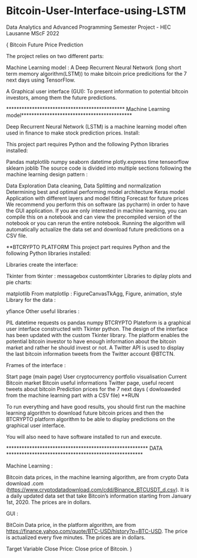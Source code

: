 # Bitcoin-User-Interface-using-LSTM
Data Analytics and Advanced Programming Semester Project - HEC Lausanne MScF 2022

{ Bitcoin Future Price Prediction

The project relies on two different parts:

Machine Learning model : A Deep Recurrent Neural Network (long short term memory algorithm(LSTM)) to make bitcoin price predicitions for the 7 next days using TensorFlow.

A Graphical user interface (GUI): To present information to potential bitcoin investors, among them the future predictions.

********************************************** Machine Learning model*******************************************

Deep Recurrent Neural Network (LSTM) is a machine learning model often used in finance to make stock prediction prices. Install:

This project part requires Python and the following Python libraries installed:

Pandas
matplotlib
numpy
seaborn
datetime
plotly.express
time
tenseorflow
sklearn
joblib
The source code is divided into multiple sections following the machine learning design pattern :

Data Exploration
Data cleaning,
Data Splitting and normalization
Determining best and optimal performing model architecture
Keras model Application with different layers and model fitting
Forecast for future prices
We recommend you perform this on software (as pycharm) in order to have the GUI application. If you are only interested in machine learning, you can compile this on a notebook and can view the precompiled version of the notebook or you can rerun the entire notebook. Running the algorithm will automatically actualize the data set and download future predictions on a CSV file.

**BTCRYPTO PLATFORM This project part requires Python and the following Python libraries installed:

Libraries create the interface:

Tkinter
from tkinter : messagebox
customtkinter
Libraries to diplay plots and pie charts:

matplotlib
From matplotlip : FigureCanvasTkAgg, Figure, animation, style
Library for the data :

yfiance
Other useful libraries :

PIL
datetime
requests
os
pandas
numpy
BTCRYPTO Plateform is a graphical user interface constructed with Tkinter python. The design of the interface has been updated with the custom Tkinter library. The platform enables the potential bitcoin investor to have enough information about the bitcoin market and rather he should invest or not. A Twitter API is used to display the last bitcoin information tweets from the Twitter account @BTCTN.

Frames of the interface :

Start page (main page)
User cryptocurrency portfolio visualisation
Current Bitcoin market
Bitcoin useful informations
Twitter page, useful recent tweets about bitcoin
Prediction prices for the 7 next days ( dowloawded from the machine learning part with a CSV file)
**RUN

To run everything and have good results, you should first run the machine learning algorithm to download future bitcoin prices and then the BTCRYPTO platform algorithm to be able to display predictions on the graphical user interface.

You will also need to have software installed to run and execute.

******************************************************* DATA *****************************************************

Machine Learning :

Bitcoin data prices, in the machine learning algorithm, are from crypto Data download .com (https://www.cryptodatadownload.com/cdd/Binance_BTCUSDT_d.csv). It is a daily updated data set that take Bitcoin’s information starting from January 1st, 2020. The prices are in dollars.

GUI :

BitCoin Data price, in the platform algorithm, are from https://finance.yahoo.com/quote/BTC-USD/history?p=BTC-USD. The price is actualized every five minutes. The prices are in dollars.

Target Variable Close Price: Close price of Bitcoin. }
